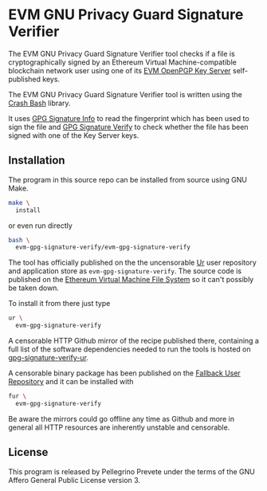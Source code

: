 [comment]: <> (SPDX-License-Identifier: AGPL-3.0)

[comment]: <> (-------------------------------------------------------------)
[comment]: <> (Copyright © 2024, 2025  Pellegrino Prevete)
[comment]: <> (All rights reserved)
[comment]: <> (-------------------------------------------------------------)

[comment]: <> (This program is free software: you can redistribute)
[comment]: <> (it and/or modify it under the terms of the GNU Affero)
[comment]: <> (General Public License as published by the Free)
[comment]: <> (Software Foundation, either version 3 of the License.)

[comment]: <> (This program is distributed in the hope that it will be useful,)
[comment]: <> (but WITHOUT ANY WARRANTY; without even the implied warranty of)
[comment]: <> (MERCHANTABILITY or FITNESS FOR A PARTICULAR PURPOSE. See the)
[comment]: <> (GNU Affero General Public License for more details.)

[comment]: <> (You should have received a copy of the GNU Affero General Public)
[comment]: <> (License along with this program.)
[comment]: <> (If not, see <https://www.gnu.org/licenses/>.)

# EVM GNU Privacy Guard Signature Verifier

The EVM GNU Privacy Guard Signature Verifier
tool checks if a file is cryptographically signed
by an Ethereum Virtual Machine-compatible blockchain
network user using one of its
[EVM OpenPGP Key Server](
  https://github.com/themartiancompany/evm-openpgp-keyserver)
self-published keys.

The EVM GNU Privacy Guard Signature Verifier
tool is written using the
[Crash Bash](
  https://github.com/themartiancompany/crash-bash)
library.

It uses
[GPG Signature Info](
  https://github.com/themartiancompany/gpg-signature-info)
to read the fingerprint which has been used to sign the
file and
[GPG Signature Verify](
  https://github.com/themartiancompany/gpg-signature-verify)
to check whether the file has been signed with one
of the Key Server keys.

## Installation

The program in this source repo
can be installed from source using GNU Make.

```bash
make \
  install
```

or even run directly

```bash
bash \
  evm-gpg-signature-verify/evm-gpg-signature-verify
```

The tool has officially published on the
the uncensorable
[Ur](
  https://github.com/themartiancompany/ur)
user repository and application store as
`evm-gpg-signature-verify`.
The source code is published on the
[Ethereum Virtual Machine File System](
  https://github.com/themartiancompany/evmfs)
so it can't possibly be taken down.

To install it from there just type

```bash
ur \
  evm-gpg-signature-verify
```

A censorable HTTP Github mirror of the recipe published there,
containing a full list of the software dependencies needed to run the
tools is hosted on
[gpg-signature-verify-ur](
  https://github.com/themartiancompany/evm-gpg-signature-verify-ur).

A censorable binary package has been published on the
[Fallback User Repository](
  https://github.com/themartiancompany/fur)
and it can be installed with

```bash
fur \
  evm-gpg-signature-verify
```

Be aware the mirrors could go offline any time as Github and more
in general all HTTP resources are inherently unstable and censorable.

## License

This program is released by Pellegrino Prevete under the terms
of the GNU Affero General Public License version 3.
